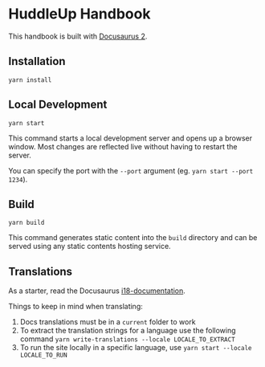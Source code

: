 # HuddleUp Handbook

This handbook is built with [Docusaurus 2](https://docusaurus.io/).

## Installation

```console
yarn install
```

## Local Development

```console
yarn start
```

This command starts a local development server and opens up a browser window. Most changes are reflected live without having to restart the server.

You can specify the port with the `--port` argument (eg. `yarn start --port 1234`).

## Build

```console
yarn build
```

This command generates static content into the `build` directory and can be served using any static contents hosting service.

## Translations

As a starter, read the Docusaurus [i18-documentation](https://docusaurus.io/docs/i18n/introduction).

Things to keep in mind when translating:

1. Docs translations must be in a `current` folder to work
2. To extract the translation strings for a language use the following command `yarn write-translations --locale LOCALE_TO_EXTRACT`
3. To run the site locally in a specific language, use `yarn start --locale LOCALE_TO_RUN`
